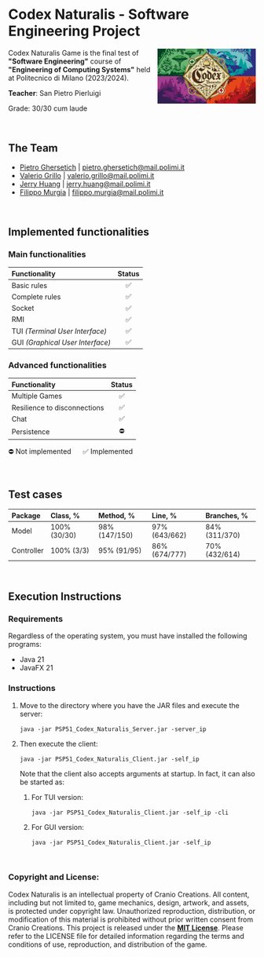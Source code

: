 # Codex Naturalis - Software Engineering Project

<img src="CodexNaturalis/src/main/resources/it/polimi/ingsw/images/background/CodexNaturalisBackground.jpg" width="200" align="right" />

Codex Naturalis Game is the final test of **"Software Engineering"** course of **"Engineering of Computing Systems"** held at Politecnico di Milano (2023/2024).

**Teacher**: San Pietro Pierluigi

Grade: 30/30 cum laude

&nbsp;
## The Team
* [Pietro Ghersetich](https://github.com/PietroGhersetich) | pietro.ghersetich@mail.polimi.it
* [Valerio Grillo](https://github.com/Valegrl) | valerio.grillo@mail.polimi.it
* [Jerry Huang](https://github.com/polimiJHuang) | jerry.huang@mail.polimi.it
* [Filippo Murgia](https://github.com/filippomurgia) | filippo.murgia@mail.polimi.it

&nbsp;
## Implemented functionalities

### Main functionalities
| Functionality                    | Status |
|:---------------------------------|:------:|
| Basic rules                      |   ✅    |
| Complete rules                   |   ✅    |
| Socket                           |   ✅    |
| RMI                              |   ✅    |
| TUI _(Terminal User Interface)_  |   ✅    |
| GUI _(Graphical User Interface)_ |   ✅    |

### Advanced functionalities
| Functionality                | Status |
|:-----------------------------|:------:|
| Multiple Games               |   ✅    |
| Resilience to disconnections |   ✅    |
| Chat                         |   ✅    |
| Persistence                  |   ⛔    |


⛔ Not implemented &nbsp;&nbsp;&nbsp;&nbsp; ✅ Implemented

&nbsp;
## Test cases
| Package    | Class, %     | Method, %     | Line, %       | Branches, %   |
|:-----------|:-------------|:--------------|:--------------|:--------------|
| Model      | 100% (30/30) | 98% (147/150) | 97% (643/662) | 84% (311/370) |
| Controller | 100% (3/3)   | 95% (91/95)   | 86% (674/777) | 70% (432/614) |

&nbsp;
## Execution Instructions

### Requirements

Regardless of the operating system, you must have installed the following programs:
- Java 21
- JavaFX 21

### Instructions
1. Move to the directory where you have the JAR files and execute the server:
    ```shell
    java -jar PSP51_Codex_Naturalis_Server.jar -server_ip
    ```
2. Then execute the client:
    ```shell
    java -jar PSP51_Codex_Naturalis_Client.jar -self_ip
    ```

   Note that the client also accepts arguments at startup. In fact, it can also be started as:
    1. For TUI version:

        ```shell
        java -jar PSP51_Codex_Naturalis_Client.jar -self_ip -cli 
        ```
    2. For GUI version:

        ```shell
        java -jar PSP51_Codex_Naturalis_Client.jar -self_ip
        ```

&nbsp;
### Copyright and License:

Codex Naturalis is an intellectual property of Cranio Creations. All content, including but not limited to, game
mechanics, design, artwork, and assets, is protected under copyright law.
Unauthorized reproduction, distribution, or modification of this material is prohibited
without prior written consent from Cranio Creations. This project is released under the  **[MIT License](LICENSE.txt)**.
Please refer to the LICENSE file for detailed information regarding the terms and conditions of use, reproduction, and
distribution of the game.
